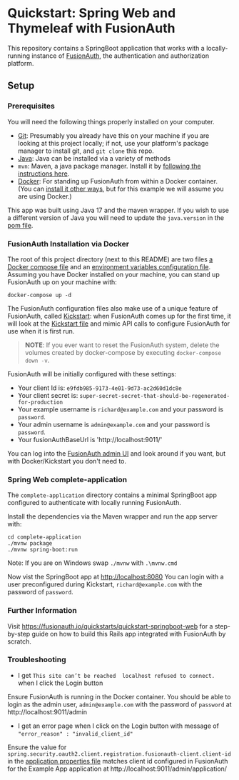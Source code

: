 # Quickstart: Spring Web and Thymeleaf with FusionAuth

This repository contains a SpringBoot application that works with a locally-running instance of [FusionAuth](https://fusionauth.io/), the authentication and authorization platform.

## Setup

### Prerequisites
You will need the following things properly installed on your computer.

* [Git](http://git-scm.com/): Presumably you already have this on your machine if you are looking at this project locally; if not, use your platform's package manager to install git, and `git clone` this repo.
* [Java](https://www.oracle.com/java/technologies/downloads/): Java can be installed via a variety of methods
* `mvn`: Maven, a java package manager. Install it by [following the instructions here](https://maven.apache.org/install.html).
* [Docker](https://www.docker.com): For standing up FusionAuth from within a Docker container. (You can [install it other ways](https://fusionauth.io/docs/v1/tech/installation-guide/), but for this example we will assume you are using Docker.)

This app was built using Java 17 and the maven wrapper. If you wish to use a different version of Java you will need to update the `java.version` in the [pom file](./complete-application/pom.xml).


### FusionAuth Installation via Docker

The root of this project directory (next to this README) are two files [a Docker compose file](./docker-compose.yml) and an [environment variables configuration file](./.env). Assuming you have Docker installed on your machine, you can stand up FusionAuth up on your machine with:

```
docker-compose up -d
```

The FusionAuth configuration files also make use of a unique feature of FusionAuth, called [Kickstart](https://fusionauth.io/docs/v1/tech/installation-guide/kickstart): when FusionAuth comes up for the first time, it will look at the [Kickstart file](./kickstart/kickstart.json) and mimic API calls to configure FusionAuth for use when it is first run.

> **NOTE**: If you ever want to reset the FusionAuth system, delete the volumes created by docker-compose by executing `docker-compose down -v`.

FusionAuth will be initially configured with these settings:

* Your client Id is: `e9fdb985-9173-4e01-9d73-ac2d60d1dc8e`
* Your client secret is: `super-secret-secret-that-should-be-regenerated-for-production`
* Your example username is `richard@example.com` and your password is `password`.
* Your admin username is `admin@example.com` and your password is `password`.
* Your fusionAuthBaseUrl is 'http://localhost:9011/'

You can log into the [FusionAuth admin UI](http://localhost:9011/admin) and look around if you want, but with Docker/Kickstart you don't need to.

### Spring Web complete-application

The `complete-application` directory contains a minimal SpringBoot app configured to authenticate with locally running FusionAuth.

Install the dependencies via the Maven wrapper and run the app server with:
```
cd complete-application
./mvnw package
./mvnw spring-boot:run
```
Note: If you are on Windows swap `./mvnw` with `.\mvnw.cmd`

Now vist the SpringBoot app at [http://localhost:8080](http://localhost:8080)
You can login with a user preconfigured during Kickstart, `richard@example.com` with the password of `password`.

### Further Information

Visit https://fusionauth.io/quickstarts/quickstart-springboot-web for a step-by-step guide on how to build this Rails app integrated with FusionAuth by scratch.

### Troubleshooting

* I get `This site can’t be reached  localhost refused to connect.` when I click the Login button

Ensure FusionAuth is running in the Docker container.  You should be able to login as the admin user, `admin@example.com` with the password of `password` at http://localhost:9011/admin

* I get an error page when I click on the Login button with message of `"error_reason" : "invalid_client_id"`

Ensure the value for `spring.security.oauth2.client.registration.fusionauth-client.client-id` in the [application properties file](complete-application/src/main/resources/application.properties) matches client id configured in FusionAuth for the Example App application at http://localhost:9011/admin/application/
